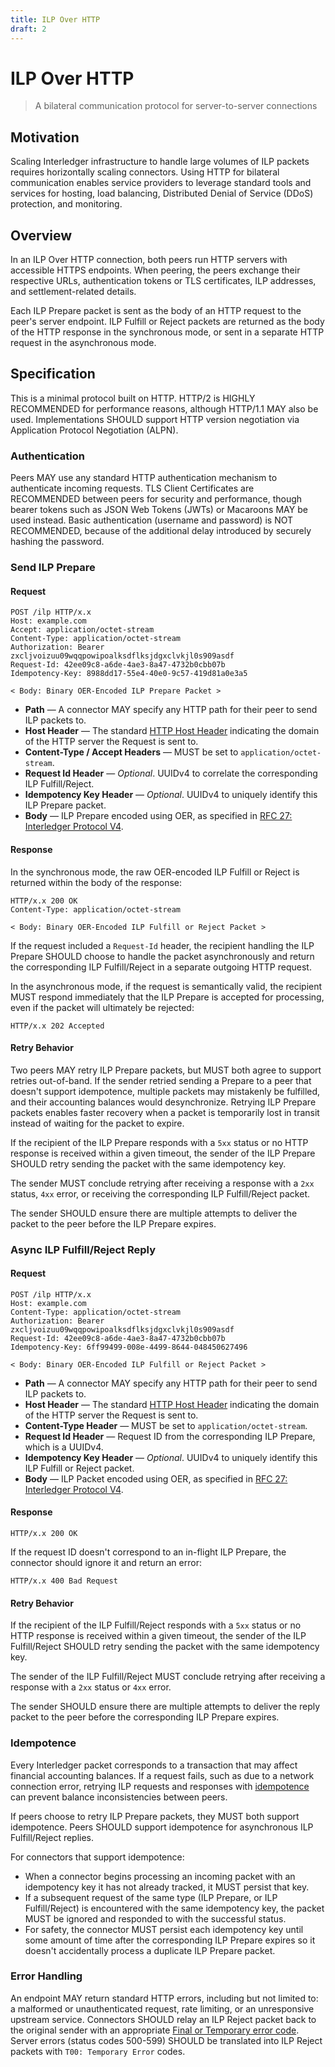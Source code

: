 ```yaml
---
title: ILP Over HTTP
draft: 2
---
```


# ILP Over HTTP

> A bilateral communication protocol for server-to-server connections

## Motivation

Scaling Interledger infrastructure to handle large volumes of ILP packets requires horizontally scaling connectors. Using HTTP for bilateral communication enables service providers to leverage standard tools and services for hosting, load balancing, Distributed Denial of Service (DDoS) protection, and monitoring.

## Overview

In an ILP Over HTTP connection, both peers run HTTP servers with accessible HTTPS endpoints. When peering, the peers exchange their respective URLs, authentication tokens or TLS certificates, ILP addresses, and settlement-related details.

Each ILP Prepare packet is sent as the body of an HTTP request to the peer's server endpoint. ILP Fulfill or Reject packets are returned as the body of the HTTP response in the synchronous mode, or sent in a separate HTTP request in the asynchronous mode.

## Specification

This is a minimal protocol built on HTTP. HTTP/2 is HIGHLY RECOMMENDED for performance reasons, although HTTP/1.1 MAY also be used. Implementations SHOULD support HTTP version negotiation via Application Protocol Negotiation (ALPN).

### Authentication

Peers MAY use any standard HTTP authentication mechanism to authenticate incoming requests. TLS Client Certificates are RECOMMENDED between peers for security and performance, though bearer tokens such as JSON Web Tokens (JWTs) or Macaroons MAY be used instead. Basic authentication (username and password) is NOT RECOMMENDED, because of the additional delay introduced by securely hashing the password.

### Send ILP Prepare

#### Request

```http
POST /ilp HTTP/x.x
Host: example.com
Accept: application/octet-stream
Content-Type: application/octet-stream
Authorization: Bearer zxcljvoizuu09wqqpowipoalksdflksjdgxclvkjl0s909asdf
Request-Id: 42ee09c8-a6de-4ae3-8a47-4732b0cbb07b
Idempotency-Key: 8988dd17-55e4-40e0-9c57-419d81a0e3a5

< Body: Binary OER-Encoded ILP Prepare Packet >
```

- **Path** &mdash; A connector MAY specify any HTTP path for their peer to send ILP packets to.
- **Host Header** &mdash; The standard [HTTP Host Header](https://tools.ietf.org/html/rfc2616#section-14.23) indicating the domain of the HTTP server the Request is sent to.
- **Content-Type / Accept Headers** &mdash; MUST be set to `application/octet-stream`.
- **Request Id Header** &mdash; _Optional_. UUIDv4 to correlate the corresponding ILP Fulfill/Reject.
- **Idempotency Key Header** &mdash; _Optional_. UUIDv4 to uniquely identify this ILP Prepare packet.
- **Body** &mdash; ILP Prepare encoded using OER, as specified in [RFC 27: Interledger Protocol V4](./0027-interledger-protocol-4/0027-interledger-protocol-4.md).

#### Response

In the synchronous mode, the raw OER-encoded ILP Fulfill or Reject is returned within the body of the response:

```http
HTTP/x.x 200 OK
Content-Type: application/octet-stream

< Body: Binary OER-Encoded ILP Fulfill or Reject Packet >
```

If the request included a `Request-Id` header, the recipient handling the ILP Prepare SHOULD choose to handle the packet asynchronously and return the corresponding ILP Fulfill/Reject in a separate outgoing HTTP request.

In the asynchronous mode, if the request is semantically valid, the recipient MUST respond immediately that the ILP Prepare is accepted for processing, even if the packet will ultimately be rejected:

```http
HTTP/x.x 202 Accepted
```

#### Retry Behavior

Two peers MAY retry ILP Prepare packets, but MUST both agree to support retries out-of-band. If the sender retried sending a Prepare to a peer that doesn't support idempotence, multiple packets may mistakenly be fulfilled, and their accounting balances would desynchronize. Retrying ILP Prepare packets enables faster recovery when a packet is temporarily lost in transit instead of waiting for the packet to expire.

If the recipient of the ILP Prepare responds with a `5xx` status or no HTTP response is received within a given timeout, the sender of the ILP Prepare SHOULD retry sending the packet with the same idempotency key.

The sender MUST conclude retrying after receiving a response with a `2xx` status, `4xx` error, or receiving the corresponding ILP Fulfill/Reject packet.

The sender SHOULD ensure there are multiple attempts to deliver the packet to the peer before the ILP Prepare expires.

### Async ILP Fulfill/Reject Reply

#### Request

```http
POST /ilp HTTP/x.x
Host: example.com
Content-Type: application/octet-stream
Authorization: Bearer zxcljvoizuu09wqqpowipoalksdflksjdgxclvkjl0s909asdf
Request-Id: 42ee09c8-a6de-4ae3-8a47-4732b0cbb07b
Idempotency-Key: 6ff99499-008e-4499-8644-048450627496

< Body: Binary OER-Encoded ILP Fulfill or Reject Packet >
```

- **Path** &mdash; A connector MAY specify any HTTP path for their peer to send ILP packets to.
- **Host Header** &mdash; The standard [HTTP Host Header](https://tools.ietf.org/html/rfc2616#section-14.23) indicating the domain of the HTTP server the Request is sent to.
- **Content-Type Header** &mdash; MUST be set to `application/octet-stream`.
- **Request Id Header** &mdash; Request ID from the corresponding ILP Prepare, which is a UUIDv4.
- **Idempotency Key Header** &mdash; _Optional_. UUIDv4 to uniquely identify this ILP Fulfill or Reject packet.
- **Body** &mdash; ILP Packet encoded using OER, as specified in [RFC 27: Interledger Protocol V4](./0027-interledger-protocol-4/0027-interledger-protocol-4.md).

#### Response

```http
HTTP/x.x 200 OK
```

If the request ID doesn't correspond to an in-flight ILP Prepare, the connector should ignore it and return an error:

```http
HTTP/x.x 400 Bad Request
```

#### Retry Behavior

If the recipient of the ILP Fulfill/Reject responds with a `5xx` status or no HTTP response is received within a given timeout, the sender of the ILP Fulfill/Reject SHOULD retry sending the packet with the same idempotency key.

The sender of the ILP Fulfill/Reject MUST conclude retrying after receiving a response with a `2xx` status or `4xx` error.

The sender SHOULD ensure there are multiple attempts to deliver the reply packet to the peer before the corresponding ILP Prepare expires.

### Idempotence

Every Interledger packet corresponds to a transaction that may affect financial accounting balances. If a request fails, such as due to a network connection error, retrying ILP requests and responses with [idempotence](https://en.wikipedia.org/wiki/Idempotence) can prevent balance inconsistencies between peers.

If peers choose to retry ILP Prepare packets, they MUST both support idempotence. Peers SHOULD support idempotence for asynchronous ILP Fulfill/Reject replies.

For connectors that support idempotence:

- When a connector begins processing an incoming packet with an idempotency key it has not already tracked, it MUST persist that key.
- If a subsequent request of the same type (ILP Prepare, or ILP Fulfill/Reject) is encountered with the same idempotency key, the packet MUST be ignored and responded to with the successful status.
- For safety, the connector MUST persist each idempotency key until some amount of time after the corresponding ILP Prepare expires so it doesn't accidentally process a duplicate ILP Prepare packet.

### Error Handling

An endpoint MAY return standard HTTP errors, including but not limited to: a malformed or unauthenticated request, rate limiting, or an unresponsive upstream service. Connectors SHOULD relay an ILP Reject packet back to the original sender with an appropriate [Final or Temporary error code](./0027-interledger-protocol-4/0027-interledger-protocol-4#error-codes). Server errors (status codes 500-599) SHOULD be translated into ILP Reject packets with `T00: Temporary Error` codes.
